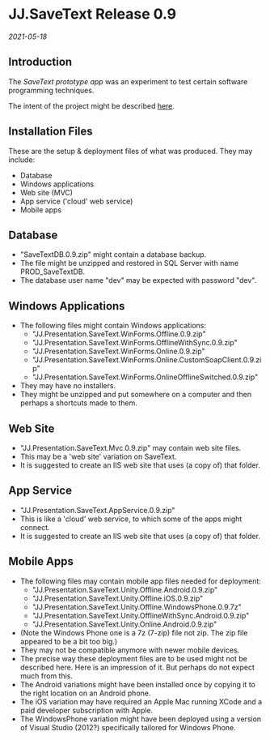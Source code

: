 JJ.SaveText Release 0.9
=======================

*2021-05-18*

Introduction
------------

The *SaveText prototype app* was an experiment to test certain software programming techniques.

The intent of the project might be described [here](https://github.com/jjvanzon/JJ.SaveText).


Installation Files
------------------

These are the setup & deployment files of what was produced. They may include:

- Database
- Windows applications
- Web site (MVC)
- App service ('cloud' web service)
- Mobile apps


Database
--------

- "SaveTextDB.0.9.zip" might contain a database backup.
- The file might be unzipped and restored in SQL Server with name PROD_SaveTextDB.
- The database user name "dev" may be expected with password "dev".
 

Windows Applications
--------------------

- The following files might contain Windows applications:
    - "JJ.Presentation.SaveText.WinForms.Offline.0.9.zip"
    - "JJ.Presentation.SaveText.WinForms.OfflineWithSync.0.9.zip"
    - "JJ.Presentation.SaveText.WinForms.Online.0.9.zip"
    - "JJ.Presentation.SaveText.WinForms.Online.CustomSoapClient.0.9.zip"
    - "JJ.Presentation.SaveText.WinForms.OnlineOfflineSwitched.0.9.zip"
- They may have no installers.
- They might be unzipped and put somewhere on a computer and then perhaps a shortcuts made to them.


Web Site
--------

- "JJ.Presentation.SaveText.Mvc.0.9.zip" may contain web site files.
- This may be a 'web site' variation on SaveText.
- It is suggested to create an IIS web site that uses (a copy of) that folder.


App Service
-----------

- "JJ.Presentation.SaveText.AppService.0.9.zip"
- This is like a 'cloud' web service, to which some of the apps might connect.
- It is suggested to create an IIS web site that uses (a copy of) that folder.


Mobile Apps
-----------

- The following files may contain mobile app files needed for deployment:
    - "JJ.Presentation.SaveText.Unity.Offline.Android.0.9.zip"
    - "JJ.Presentation.SaveText.Unity.Offline.iOS.0.9.zip"
    - "JJ.Presentation.SaveText.Unity.Offline.WindowsPhone.0.9.7z"
    - "JJ.Presentation.SaveText.Unity.OfflineWithSync.Android.0.9.zip"
    - "JJ.Presentation.SaveText.Unity.Online.Android.0.9.zip"
- (Note the Windows Phone one is a 7z (7-zip) file not zip. The zip file appeared to be a bit too big.)
- They may not be compatible anymore with newer mobile devices.
- The precise way these deployment files are to be used might not be described here. Here is an impression of it. But perhaps do not expect much from this.
- The Android variations might have been installed once by copying it to the right location on an Android phone.
- The iOS variation may have required an Apple Mac running XCode and a paid developer subscription with Apple.
- The WindowsPhone variation might have been deployed using a version of Visual Studio (2012?) specifically tailored for Windows Phone.